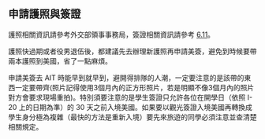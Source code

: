 ## 申請護照與簽證

護照相關資訊請參考外交部領事事務局，簽證相關資訊請參考 [6.11](../zai_mei_sheng_huo/f1j1_qian_zheng_wen_ti.md)。

護照快過期或者役男退伍後，都建議先去辦理新護照再申請美簽，避免到時候要帶兩本護照到美國，省了一點麻煩。

申請美簽去 AIT 時能早到就早到，避開得排隊的人潮，一定要注意的是該帶的東西一定要帶齊(照片記得使用3個月內的正方形照片，若是明顯不像3個月內的照片對方會要求現場重拍)。特別須要注意的是學生簽證只允許各位在開學日（依照 I-20 上的日期為準）的 30 天之前入境美國。如果要以觀光簽證入境美國再轉換成學生身分極為複雜（最快的方法是重新入境）要先來旅遊的同學必須注意並查清楚相關規定。